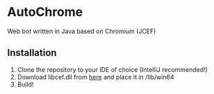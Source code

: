 # AutoChrome
Web bot written in Java based on Chromium (JCEF)

## Installation
1. Clone the repository to your IDE of choice (IntelliJ recommended!)
2. Download libcef.dll from [here](https://github.com/0xdeki/AutoChrome/releases/download/libcef78/libcef.dll) and place it in /lib/win64 
3. Build!
